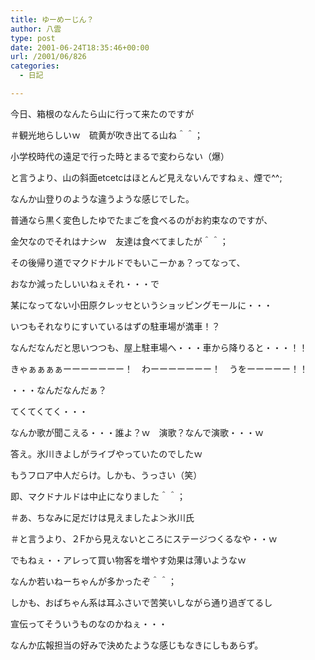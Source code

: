 ```yaml
---
title: ゆーめーじん？
author: 八雲
type: post
date: 2001-06-24T18:35:46+00:00
url: /2001/06/826
categories:
  - 日記

---
```

今日、箱根のなんたら山に行って来たのですが
  
＃観光地らしいｗ　硫黄が吹き出てる山ね＾＾；
  
小学校時代の遠足で行った時とまるで変わらない（爆）
  
と言うより、山の斜面etcetcはほとんど見えないんですねぇ、煙で^^;
  
なんか山登りのような違うような感じでした。
  
普通なら黒く変色したゆでたまごを食べるのがお約束なのですが、
  
金欠なのでそれはナシｗ　友達は食べてましたが＾＾；

その後帰り道でマクドナルドでもいこーかぁ？ってなって、
  
おなか減ったしいいねぇそれ・・・で
  
某になってない小田原クレッセというショッピングモールに・・・
  
いつもそれなりにすいているはずの駐車場が満車！？
  
なんだなんだと思いつつも、屋上駐車場へ・・・車から降りると・・・！！
  
きゃぁぁぁぁーーーーーーー！　わーーーーーーー！　うをーーーーー！！
  
・・・なんだなんだぁ？
  
てくてくてく・・・
  
なんか歌が聞こえる・・・誰よ？ｗ　演歌？なんで演歌・・・ｗ
  
答え。氷川きよしがライブやっていたのでしたｗ
  
もうフロア中人だらけ。しかも、うっさい（笑）
  
即、マクドナルドは中止になりました＾＾；
  
＃あ、ちなみに足だけは見えましたよ＞氷川氏
  
＃と言うより、２Fから見えないところにステージつくるなや・・ｗ

でもねぇ・・アレって買い物客を増やす効果は薄いようなｗ
  
なんか若いねーちゃんが多かったぞ＾＾；
  
しかも、おばちゃん系は耳ふさいで苦笑いしながら通り過ぎてるし
  
宣伝ってそういうものなのかねぇ・・・
  
なんか広報担当の好みで決めたような感じもなきにしもあらず。